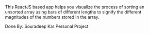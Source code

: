 This ReactJS based app helps you visualize the process of sorting an unsorted array using bars of different lengths to signify the different magnitudes of the numbers stored in the array.  

Done By: Souradeep Kar
Personal Project

